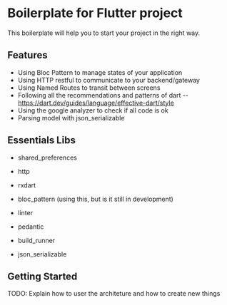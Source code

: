 # Boilerplate for Flutter project

This boilerplate will help you to start your project in the right way.

## Features

- Using Bloc Pattern to manage states of your application
- Using HTTP restful to communicate to your backend/gateway
- Using Named Routes to transit between screens
- Following all the recommendations and patterns of dart
-- https://dart.dev/guides/language/effective-dart/style
- Using the google analyzer to check if all code is ok
- Parsing model with json_serializable

## Essentials Libs

- shared_preferences
- http
- rxdart
- bloc_pattern (using this, but is it still in development)

- linter
- pedantic
- build_runner
- json_serializable

## Getting Started

TODO: Explain how to user the architeture and how to create new things
